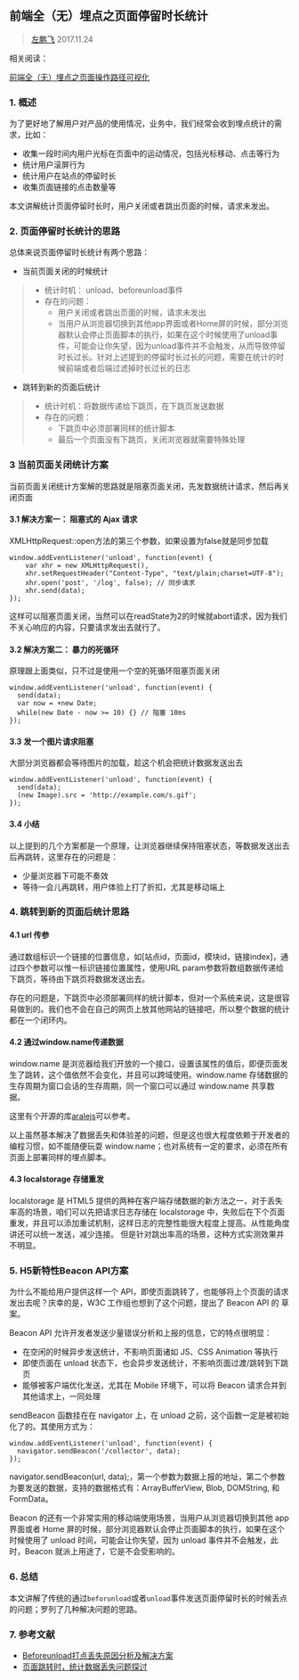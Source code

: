 ## 前端全（无）埋点之页面停留时长统计

> [左鹏飞](https://github.com/zuopf769)  2017.11.24


相关阅读： 

[前端全（无）埋点之页面操作路径可视化](https://github.com/zuopf769/notebook/blob/master/fe/%E5%89%8D%E7%AB%AF%E5%85%A8%EF%BC%88%E6%97%A0%EF%BC%89%E5%9F%8B%E7%82%B9%E4%B9%8B%E9%A1%B5%E9%9D%A2%E6%93%8D%E4%BD%9C%E8%B7%AF%E5%BE%84%E5%8F%AF%E8%A7%86%E5%8C%96/README.md)

### 1. 概述

为了更好地了解用户对产品的使用情况，业务中，我们经常会收到埋点统计的需求，比如：

+ 收集一段时间内用户光标在页面中的运动情况，包括光标移动、点击等行为
+ 统计用户滚屏行为
+ 统计用户在站点的停留时长
+ 收集页面链接的点击数量等

本文讲解统计页面停留时长时，用户关闭或者跳出页面的时候，请求未发出。

### 2. 页面停留时长统计的思路

总体来说页面停留时长统计有两个思路：

+ 当前页面关闭的时候统计
> + 统计时机： unload、beforeunload事件
> + 存在的问题： 
>   + 用户关闭或者跳出页面的时候，请求未发出
>   + 当用户从浏览器切换到其他app界面或者Home屏的时候，部分浏览器默认会停止页面脚本的执行，如果在这个时候使用了unload事件，可能会让你失望，因为unload事件并不会触发，从而导致停留时长过长。针对上述提到的停留时长过长的问题，需要在统计的时候前端或者后端过滤掉时长过长的日志

+ 跳转到新的页面后统计
>  + 统计时机：将数据传递给下跳页，在下跳页发送数据
>  + 存在的问题：
> 		+ 下跳页中必须部署同样的统计脚本
> 		+ 最后一个页面没有下跳页，关闭浏览器就需要特殊处理


### 3 当前页面关闭统计方案

当前页面关闭统计方案解的思路就是阻塞页面关闭，先发数据统计请求，然后再关闭页面

#### 3.1 解决方案一： 阻塞式的 Ajax 请求

XMLHttpRequest::open方法的第三个参数，如果设置为false就是同步加载

```
window.addEventListener('unload', function(event) {
	var xhr = new XMLHttpRequest(),
	xhr.setRequestHeader("Content-Type", "text/plain;charset=UTF-8");
	xhr.open('post', '/log', false); // 同步请求
	xhr.send(data);
});
```

这样可以阻塞页面关闭，当然可以在readState为2的时候就abort请求，因为我们不关心响应的内容，只要请求发出去就行了。


#### 3.2 解决方案二： 暴力的死循环

原理跟上面类似，只不过是使用一个空的死循环阻塞页面关闭

```
window.addEventListener('unload', function(event) {
  send(data);
  var now = +new Date;
  while(new Date - now >= 10) {} // 阻塞 10ms
});
```

#### 3.3 发一个图片请求阻塞

大部分浏览器都会等待图片的加载，趁这个机会把统计数据发送出去

```
window.addEventListener('unload', function(event) {
  send(data);
  (new Image).src = 'http://example.com/s.gif';
});
```

#### 3.4 小结

以上提到的几个方案都是一个原理，让浏览器继续保持阻塞状态，等数据发送出去后再跳转，这里存在的问题是：

+ 少量浏览器下可能不奏效
+ 等待一会儿再跳转，用户体验上打了折扣，尤其是移动端上

### 4. 跳转到新的页面后统计思路

#### 4.1 url 传参

通过数组标识一个链接的位置信息，如[站点id，页面id，模块id，链接index]，通过四个参数可以惟一标识链接位置属性，使用URL param参数将数组数据传递给下跳页，等待由下跳页将数据发送出去。

存在的问题是，下跳页中必须部署同样的统计脚本，但对一个系统来说，这是很容易做到的。我们也不会在自己的网页上放其他网站的链接吧，所以整个数据的统计都在一个闭环内。

#### 4.2 通过window.name传递数据

window.name 是浏览器给我们开放的一个接口，设置该属性的值后，即便页面发生了跳转，这个值依然不会变化，并且可以跨域使用。window.name 存储数据的生存周期为窗口会话的生存周期，同一个窗口可以通过 window.name 共享数据。

这里有个开源的库[aralejs](https://github.com/aralejs/name-storage)可以参考。

以上虽然基本解决了数据丢失和体验差的问题，但是这也很大程度依赖于开发者的编程习惯，如不能随便玩耍 window.name；也对系统有一定的要求，必须在所有页面上部署同样的埋点脚本。


#### 4.3 localstorage 存储重发

localstorage 是 HTML5 提供的两种在客户端存储数据的新方法之一，对于丢失率高的场景，咱们可以先把请求日志存储在 localstorage 中，失败后在下个页面重发，并且可以添加重试机制，这样日志的完整性能很大程度上提高。从性能角度讲还可以统一发送，减少连接。
但是针对跳出率高的场景，这种方式实测效果并不明显。


### 5. H5新特性Beacon API方案

为什么不能给用户提供这样一个 API，即使页面跳转了，也能够将上个页面的请求发出去呢？庆幸的是，W3C 工作组也想到了这个问题，提出了 Beacon API 的 草案。

Beacon API 允许开发者发送少量错误分析和上报的信息，它的特点很明显：

+ 在空闲的时候异步发送统计，不影响页面诸如 JS、CSS Animation 等执行
+ 即使页面在 unload 状态下，也会异步发送统计，不影响页面过渡/跳转到下跳页
+ 能够被客户端优化发送，尤其在 Mobile 环境下，可以将 Beacon 请求合并到其他请求上，一同处理

sendBeacon 函数挂在在 navigator 上，在 unload 之前，这个函数一定是被初始化了的。其使用方式为：

```
window.addEventListener('unload', function(event) {
  navigator.sendBeacon('/collector', data);
});

```

navigator.sendBeacon(url, data);，第一个参数为数据上报的地址，第二个参数为要发送的数据，支持的数据格式有：ArrayBufferView, Blob, DOMString, 和 FormData。

Beacon 的还有一个非常实用的移动端使用场景，当用户从浏览器切换到其他 app 界面或者 Home 屏的时候，部分浏览器默认会停止页面脚本的执行，如果在这个时候使用了 unload 时间，可能会让你失望，因为 unload 事件并不会触发，此时，Beacon 就派上用途了，它是不会受影响的。


### 6. 总结

本文讲解了传统的通过`beforunload`或者`unload`事件发送页面停留时长的时候丢点的问题；罗列了几种解决问题的思路。

### 7. 参考文献

+ [Beforeunload打点丢失原因分析及解决方案](http://blogread.cn/it/article/6804?f=wb)
+ [页面跳转时，统计数据丢失问题探讨](http://www.barretlee.com/blog/2016/02/20/navigator-beacon-api/)








